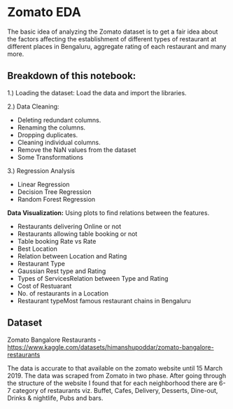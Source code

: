 # Zomato EDA

The basic idea of analyzing the Zomato dataset is to get a fair idea about the factors affecting the establishment
of different types of restaurant at different places in Bengaluru, aggregate rating of each restaurant and many more.

## Breakdown of this notebook:
1.) Loading the dataset: Load the data and import the libraries.

2.) Data Cleaning:
* Deleting redundant columns.
* Renaming the columns.
* Dropping duplicates.
* Cleaning individual columns.
* Remove the NaN values from the dataset 
* Some Transformations 

3.) Regression Analysis
* Linear Regression
* Decision Tree Regression
* Random Forest Regression

**Data Visualization:** Using plots to find relations between the features.
* Restaurants delivering Online or not
* Restaurants allowing table booking or not
* Table booking Rate vs Rate
* Best Location
* Relation between Location and Rating
* Restaurant Type
* Gaussian Rest type and Rating
* Types of ServicesRelation between Type and Rating
* Cost of Restuarant
* No. of restaurants in a Location
* Restaurant typeMost famous restaurant chains in Bengaluru

## **Dataset**

Zomato Bangalore Restaurants - https://www.kaggle.com/datasets/himanshupoddar/zomato-bangalore-restaurants

The data is accurate to that available on the zomato website until 15 March 2019.
The data was scraped from Zomato in two phase. After going through the structure of the website I found that for each neighborhood there are 6-7 category of restaurants viz. Buffet, Cafes, Delivery, Desserts, Dine-out, Drinks & nightlife, Pubs and bars.
